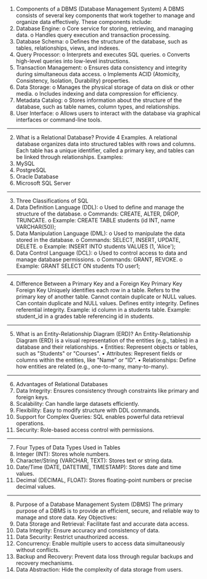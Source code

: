 1. Components of a DBMS (Database Management System)
A DBMS consists of several key components that work together to manage and organize data effectively. These components include:
1.	Database Engine:
o	Core service for storing, retrieving, and managing data.
o	Handles query execution and transaction processing.
2.	Database Schema:
o	Defines the structure of the database, such as tables, relationships, views, and indexes.
3.	Query Processor:
o	Interprets and executes SQL queries.
o	Converts high-level queries into low-level instructions.
4.	Transaction Management:
o	Ensures data consistency and integrity during simultaneous data access.
o	Implements ACID (Atomicity, Consistency, Isolation, Durability) properties.
5.	Data Storage:
o	Manages the physical storage of data on disk or other media.
o	Includes indexing and data compression for efficiency.
6.	Metadata Catalog:
o	Stores information about the structure of the database, such as table names, column types, and relationships.
7.	User Interface:
o	Allows users to interact with the database via graphical interfaces or command-line tools.
________________________________________
2. What is a Relational Database? Provide 4 Examples.
A relational database organizes data into structured tables with rows and columns. Each table has a unique identifier, called a primary key, and tables can be linked through relationships.
Examples:
1.	MySQL
2.	PostgreSQL
3.	Oracle Database
4.	Microsoft SQL Server
________________________________________
3. Three Classifications of SQL
1.	Data Definition Language (DDL):
o	Used to define and manage the structure of the database.
o	Commands: CREATE, ALTER, DROP, TRUNCATE.
o	Example: CREATE TABLE students (id INT, name VARCHAR(50));
2.	Data Manipulation Language (DML):
o	Used to manipulate the data stored in the database.
o	Commands: SELECT, INSERT, UPDATE, DELETE.
o	Example: INSERT INTO students VALUES (1, 'Alice');
3.	Data Control Language (DCL):
o	Used to control access to data and manage database permissions.
o	Commands: GRANT, REVOKE.
o	Example: GRANT SELECT ON students TO user1;
________________________________________
4. Difference Between a Primary Key and a Foreign Key
Primary Key	Foreign Key
Uniquely identifies each row in a table.	Refers to the primary key of another table.
Cannot contain duplicate or NULL values.	Can contain duplicate and NULL values.
Defines entity integrity.	Defines referential integrity.
Example: id column in a students table.	Example: student_id in a grades table referencing id in students.
________________________________________
5. What is an Entity-Relationship Diagram (ERD)?
An Entity-Relationship Diagram (ERD) is a visual representation of the entities (e.g., tables) in a database and their relationships.
•	Entities: Represent objects or tables, such as "Students" or "Courses".
•	Attributes: Represent fields or columns within the entities, like "Name" or "ID".
•	Relationships: Define how entities are related (e.g., one-to-many, many-to-many).
________________________________________
6. Advantages of Relational Databases
1.	Data Integrity: Ensures consistency through constraints like primary and foreign keys.
2.	Scalability: Can handle large datasets efficiently.
3.	Flexibility: Easy to modify structure with DDL commands.
4.	Support for Complex Queries: SQL enables powerful data retrieval operations.
5.	Security: Role-based access control with permissions.
________________________________________
7. Four Types of Data Types Used in Tables
1.	Integer (INT): Stores whole numbers.
2.	Character/String (VARCHAR, TEXT): Stores text or string data.
3.	Date/Time (DATE, DATETIME, TIMESTAMP): Stores date and time values.
4.	Decimal (DECIMAL, FLOAT): Stores floating-point numbers or precise decimal values.
________________________________________
8. Purpose of a Database Management System (DBMS)
The primary purpose of a DBMS is to provide an efficient, secure, and reliable way to manage and store data.
Key Objectives:
1.	Data Storage and Retrieval: Facilitate fast and accurate data access.
2.	Data Integrity: Ensure accuracy and consistency of data.
3.	Data Security: Restrict unauthorized access.
4.	Concurrency: Enable multiple users to access data simultaneously without conflicts.
5.	Backup and Recovery: Prevent data loss through regular backups and recovery mechanisms.
6.	Data Abstraction: Hide the complexity of data storage from users.

